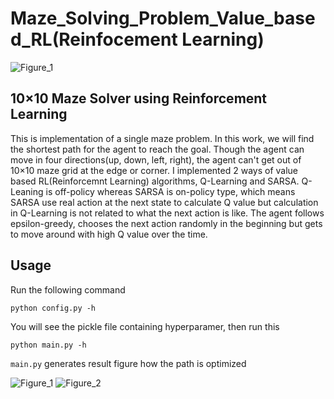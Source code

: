 # Maze_Solving_Problem_Value_based_RL(Reinfocement Learning)

![Figure_1](https://user-images.githubusercontent.com/51239551/80976415-658c8780-8e5e-11ea-858b-9518be91b921.png)

## 10×10 Maze Solver using Reinforcement Learning
This is implementation of a single maze problem.
In this work, we will find the shortest path for the agent to reach the goal. 
Though the agent can move in four directions(up, down, left, right), the agent can't get out of 10×10 maze grid at the edge or corner.
I implemented 2 ways of value based RL(Reinforcemnt Learning) algorithms, Q-Learning and SARSA.
Q-Leaning is off-policy whereas SARSA is on-policy type, which means SARSA use real action at the next state to calculate Q value but calculation in Q-Learning is not related to what the next action is like.
The agent follows epsilon-greedy, chooses the next action randomly in the beginning but gets to move around with high Q value over the time.


## Usage
Run the following command

```python config.py -h```

You will see the pickle file containing hyperparamer, then run this

```python main.py -h```

```main.py``` generates result figure how the path is optimized

![Figure_1](https://user-images.githubusercontent.com/51239551/80980702-ebf79800-8e63-11ea-892e-1e2b81fd346c.png)
![Figure_2](https://user-images.githubusercontent.com/51239551/80980709-eef28880-8e63-11ea-8b62-f51391456120.png)
